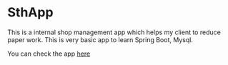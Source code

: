 # SthApp

This is a internal shop management app which helps my client to reduce paper work. 
This is very basic app to learn Spring Boot, Mysql.

You can check the app [here](https://sushila-tyre-house.herokuapp.com)
